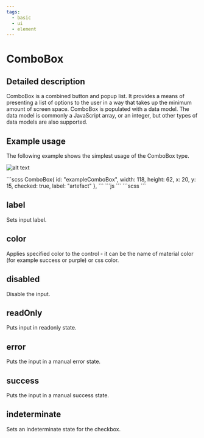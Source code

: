 ```yaml
---
tags:
  - basic
  - ui
  - element
---
```

# ComboBox

## Detailed description
ComboBox is a combined button and popup list. It provides a means of presenting a list of options to the user in a way that takes up the minimum amount of screen space. ComboBox is populated with a data model. The data model is commonly a JavaScript array, or an integer, but other types of data models are also supported.

## Example usage
The following example shows the simplest usage of the ComboBox type.

![alt text](./ComboBox.gif)

<code-group>
<code-block title=".at" active>
```scss
ComboBox{  
  id: "exampleComboBox",
  width: 118,
  height: 62,
  x: 20,
  y: 15,
  checked: true,
  label: "artefact"
}, 
```
</code-block>

<code-block title=".atObj">
```js
```
</code-block>

<code-block title=".atStyle">
```scss
```
</code-block>
</code-group>

## label <Badge text="string" type="tip" vertical="middle"/>
Sets input label.

## color <Badge text="color" type="tip" vertical="middle"/>
Applies specified color to the control - it can be the name of material color (for example success or purple) or css color.

## disabled <Badge text="bool" type="tip" vertical="middle"/>
Disable the input.

## readOnly <Badge text="bool" type="tip" vertical="middle"/>
Puts input in readonly state.

## error <Badge text="bool" type="tip" vertical="middle"/>
Puts the input in a manual error state.

## success <Badge text="bool" type="tip" vertical="middle"/>
Puts the input in a manual success state.

## indeterminate <Badge text="bool" type="tip" vertical="middle"/>
Sets an indeterminate state for the checkbox.
